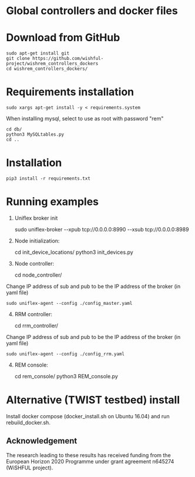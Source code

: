 Global controllers and docker files
============================

Download from GitHub
====================================

	sudo apt-get install git
	git clone https://github.com/wishful-project/wishrem_controllers_dockers
	cd wishrem_controllers_dockers/

Requirements installation
============

	sudo xargs apt-get install -y < requirements.system

When installing mysql, select to use as root with password "rem"

	cd db/
	python3 MySQLtables.py
	cd ..

Installation
============

	pip3 install -r requirements.txt

Running examples
================

1. Uniflex broker init
	
	sudo uniflex-broker --xpub tcp://0.0.0.0:8990 --xsub tcp://0.0.0.0:8989

2. Node initialization:

	cd init_device_locations/
	python3 init_devices.py

3. Node controller:

	cd node_controller/

Change IP address of sub and pub to be the IP address of the broker (in yaml file) 

	sudo uniflex-agent --config ./config_master.yaml

4. RRM controller:

	cd rrm_controller/

Change IP address of sub and pub to be the IP address of the broker (in yaml file)

	sudo uniflex-agent --config ./config_rrm.yaml

4. REM console:

	cd rem_console/
	python3 REM_console.py


Alternative (TWIST testbed) install
================

Install docker compose (docker_install.sh on Ubuntu 16.04) and run rebuild_docker.sh.

## Acknowledgement
The research leading to these results has received funding from the European
Horizon 2020 Programme under grant agreement n645274 (WiSHFUL project).
